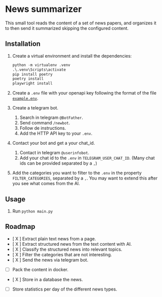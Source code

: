 # News summarizer

This small tool reads the content of a set of news papers, and organizes it to then send it summarized skipping the configured content.

## Installation

1. Create a virtual environment and install the dependencies:

    ```python
    python -m virtualenv .venv
    .\.venv\Scripts\activate
    pip install poetry
    poetry install
    playwright install
    ```

2. Create a `.env` file with your openapi key following the format of the file [`example.env`](example.env).

3. Create a telegram bot.
    1. Search in telegram `@BotFather`.
    2. Send command `/newbot`.
    3. Follow de instructions.
    4. Add the HTTP API key to your `.env`.

4. Contact your bot and get a your chat_id.
    1. Contact in telegram `@userinfobot`.
    2. Add your chat id to the `.env` in `TELEGRAM_USER_CHAT_ID`. (Many chat ids can be provided separated by a `,`)

5. Add the categories you want to filter to the `.env` in the property `FILTER_CATEGORIES`, separated by a `,`. You may want to extend this after you see what comes from the AI.

## Usage

1. Run `python main.py`

## Roadmap

- [ X ] Extract plain text news from a page.
- [ X ] Extract structured news from the text content with AI.
- [ X ] Classify the structured news into relevant topics.
- [ X ] Filter the categories that are not interesting.
- [ X ] Send the news via telegram bot.
- [ ] Pack the content in docker.
- [ X ] Store in a database the news.
- [ ] Store statistics per day of the different news types.
